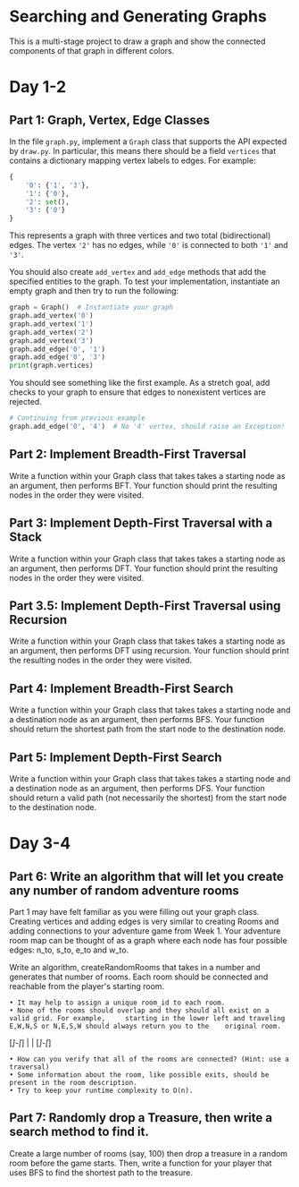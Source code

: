 # Searching and Generating Graphs

This is a multi-stage project to draw a graph and show the connected
components of that graph in different colors.

# Day 1-2

## Part 1: Graph, Vertex, Edge Classes

In the file `graph.py`, implement a `Graph` class that supports the API expected
by `draw.py`. In particular, this means there should be a field `vertices` that
contains a dictionary mapping vertex labels to edges. For example:

```python
{
    '0': {'1', '3'},
    '1': {'0'},
    '2': set(),
    '3': {'0'}
}
```

This represents a graph with three vertices and two total (bidirectional) edges.
The vertex `'2'` has no edges, while `'0'` is connected to both `'1'` and `'3'`.

You should also create `add_vertex` and `add_edge` methods that add the
specified entities to the graph. To test your implementation, instantiate an
empty graph and then try to run the following:

```python
graph = Graph()  # Instantiate your graph
graph.add_vertex('0')
graph.add_vertex('1')
graph.add_vertex('2')
graph.add_vertex('3')
graph.add_edge('0', '1')
graph.add_edge('0', '3')
print(graph.vertices)
```

You should see something like the first example. As a stretch goal, add checks
to your graph to ensure that edges to nonexistent vertices are rejected.

```python
# Continuing from previous example
graph.add_edge('0', '4')  # No '4' vertex, should raise an Exception!
```

## Part 2: Implement Breadth-First Traversal

Write a function within your Graph class that takes takes a starting node as an argument, then performs BFT. Your function should print the resulting nodes in the order they were visited.


## Part 3: Implement Depth-First Traversal with a Stack

Write a function within your Graph class that takes takes a starting node as an argument, then performs DFT. Your function should print the resulting nodes in the order they were visited.


## Part 3.5: Implement Depth-First Traversal using Recursion

Write a function within your Graph class that takes takes a starting node as an argument, then performs DFT using recursion. Your function should print the resulting nodes in the order they were visited.


## Part 4: Implement Breadth-First Search

Write a function within your Graph class that takes takes a starting node and a destination node as an argument, then performs BFS. Your function should return the shortest path from the start node to the destination node.


## Part 5: Implement Depth-First Search

Write a function within your Graph class that takes takes a starting node and a destination node as an argument, then performs DFS. Your function should return a valid path (not necessarily the shortest) from the start node to the destination node.

# Day 3-4

## Part 6: Write an algorithm that will let you create any number of random adventure rooms

Part 1 may have felt familiar as you were filling out your graph class. Creating vertices and adding edges is very similar to creating Rooms and adding connections to your adventure game from Week 1. Your adventure room map can be thought of as a graph where each node has four possible edges: n_to, s_to, e_to and w_to.

Write an algorithm, createRandomRooms that takes in a number and generates that number of rooms. Each room should be connected and reachable from the player's starting room.

    • It may help to assign a unique room_id to each room.
    • None of the rooms should overlap and they should all exist on a valid grid. For example,     starting in the lower left and traveling E,W,N,S or N,E,S,W should always return you to the    original room.

[_]-[_]
 |   |
[_]-[_]

    
    • How can you verify that all of the rooms are connected? (Hint: use a traversal)
    • Some information about the room, like possible exits, should be present in the room description.
    • Try to keep your runtime complexity to O(n).


##  Part 7: Randomly drop a Treasure, then write a search method to find it.

Create a large number of rooms (say, 100) then drop a treasure in a random room before the game starts. Then, write a function for your player that uses BFS to find the shortest path to the treasure.